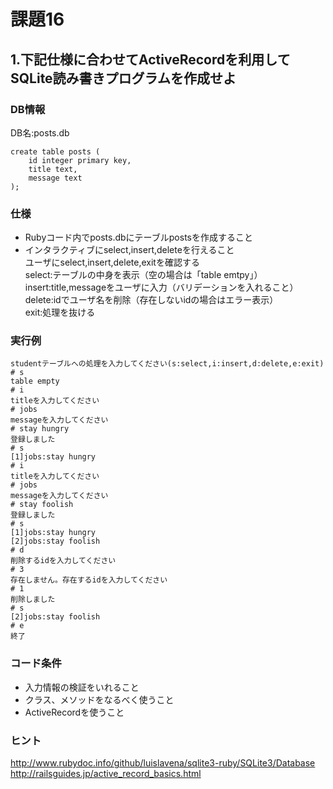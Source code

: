 # 課題16

## 1.下記仕様に合わせてActiveRecordを利用してSQLite読み書きプログラムを作成せよ


### DB情報

DB名:posts.db
```
create table posts (
    id integer primary key,
    title text,
    message text
);
```

### 仕様

- Rubyコード内でposts.dbにテーブルpostsを作成すること  
- インタラクティブにselect,insert,deleteを行えること  
ユーザにselect,insert,delete,exitを確認する  
select:テーブルの中身を表示（空の場合は「table emtpy」）  
insert:title,messageをユーザに入力（バリデーションを入れること）  
delete:idでユーザ名を削除（存在しないidの場合はエラー表示）  
exit:処理を抜ける  

### 実行例

```
studentテーブルへの処理を入力してください(s:select,i:insert,d:delete,e:exit)
# s
table empty
# i
titleを入力してください
# jobs
messageを入力してください
# stay hungry
登録しました
# s
[1]jobs:stay hungry
# i
titleを入力してください
# jobs
messageを入力してください
# stay foolish
登録しました
# s
[1]jobs:stay hungry
[2]jobs:stay foolish
# d
削除するidを入力してください
# 3
存在しません。存在するidを入力してください
# 1
削除しました
# s
[2]jobs:stay foolish
# e
終了
```

### コード条件
- 入力情報の検証をいれること
- クラス、メソッドをなるべく使うこと
- ActiveRecordを使うこと

### ヒント
http://www.rubydoc.info/github/luislavena/sqlite3-ruby/SQLite3/Database  
http://railsguides.jp/active_record_basics.html

